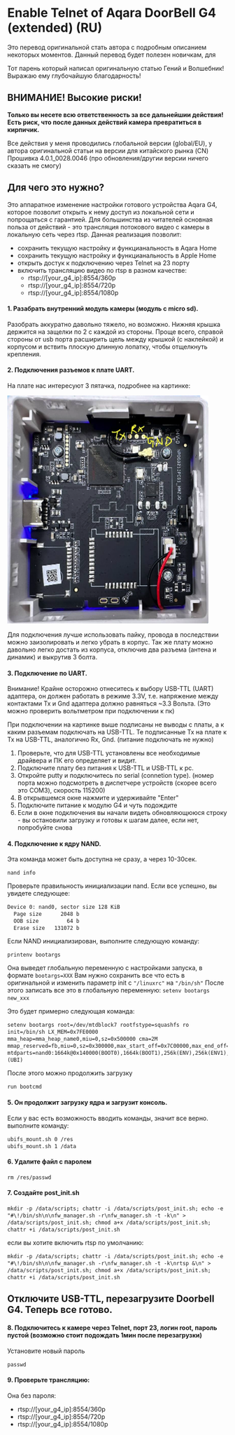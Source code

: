 # Enable Telnet of Aqara DoorBell G4 (extended) (RU)
Это перевод оригинальной стать автора с подробным описанием некоторых моментов.
Данный перевод будет полезен новичкам, для 

Тот парень который написал оригинальную статью Гений и Волшебник! Выражаю ему глубочайшую благодарность!


## ВНИМАНИЕ! Высокие риски!
**Только вы несете всю ответственность за все дальнейшии действия!**
**Есть риск, что после данных действий камера превратиться в кирпичик.**

Все действия у меня проводились глобальной версии (global/EU), у автора оригинальной статьи на версии для китайского рынка (CN)
Прошивка 4.0.1_0028.0046 (про обновления/другии версии ничего сказать не смогу)


## Для чего это нужно?
Это аппаратное изменение настройки готового устройства Aqara G4, которое позволит открыть к нему доступ из локальной сети и попрощаться с гарантией.
Для большинства из читателей основная польза от действий - это трансляция потокового видео с камеры в локальную сеть через rtsp.
Данная реализация позволит:

- сохранить текущую настройку и функцианальность в Aqara Home 
- сохранить текущую настройку и функцианальность в Apple Home 
- открыть достук к подключению через Telnet на 23 порту
- включить трансляцию видео по rtsp в разном качестве:
    - rtsp://[your_g4_ip]:8554/360p
    - rtsp://[your_g4_ip]:8554/720p
    - rtsp://[your_g4_ip]:8554/1080p





#### 1. Разабрать внутренний модуль камеры (модуль c micro sd).
Разобрать аккуратно давольно тяжело, но возможно. Нижняя крышка держится на защелки по 2 с каждой из стороны.
Проще всего, справой стороны от usb порта расширить щель между крышкой (с наклейкой) и корпусом и вствить плоскую длинную лопатку, чтобы отщелкнуть крепления. 

   
#### 2. Подключения разъемов к плате UART.
На плате нас интересуют 3 пятачка, подробнее на картинке:

<img src="/images/g4_uart.png" alt="uart" height="520" width="460">

Для подключения лучше использовать пайку, провода в последствии можно заизолировать и легко убрать в корпус.
Так же плату можно давольно легко достать из корпуса, отключив два разъема (антена и динамик) и выкрутив 3 болта.


#### 3. Подключение по UART.
Внимание! Крайне осторожно отнеситесь к выбору USB-TTL (UART) адаптера, он должен работать в режиме 3.3V, т.е. напряжение между контактами Tx и Gnd адаптера должно равняться ~3.3 Вольта. (Это можно проверить вольтметром при подключении к пк)

При подключении на картинке выше подписаны не выводы с платы, а к каким разъемам подключать на USB-TTL. Те подписанные Tx на плате к Tx на USB-TTL, аналогично Rx, Gnd. (питание подключать не нужно)
    
1. Проверьте, что для USB-TTL установлены все необходимые драйвера и ПК его определяет и видит.
2. Подключите плату без питания к USB-TTL и USB-TTL к pc. 
3. Откройте putty и подключитесь по serial (connetion type). (номер порта можно подсмотреть в диспетчере устройств (скорее всего это COM3), скорость 115200)
4. В открывшемся окне нажмите и удерживайте "Enter"
5. Подключите питание к модулю G4 и чуть подождите
6. Если в окне подключения вы начали видеть обновляющююся строку - вы остановили загрузку и готовы к шагам далее, если нет, попробуйте снова


#### 4. Подключение к ядру NAND.
Эта команда может быть доступна не сразу, а через 10-30сек.
```
nand info
```
Проверьте правильность инициализации nand. Если все успешно, вы увидете следующее:
```
Device 0: nand0, sector size 128 KiB
  Page size      2048 b
  OOB size         64 b
  Erase size   131072 b
```
Если NAND инициализирован, выполните следующую команду:
```
printenv bootargs
```
   Она выведет глобальную переменную с настройками запуска, в формате ``bootargs=XXX``
   Вам нужно сохранить все что есть в оригинальной и изменить параметр init с ``"/linuxrc"`` на ``"/bin/sh"``
   После этого записать все это в глобальную переменную: ``setenv bootargs new_xxx``
   
   Это будет примерно следующая команда:
```
setenv bootargs root=/dev/mtdblock7 rootfstype=squashfs ro init=/bin/sh LX_MEM=0x7FE0000 mma_heap=mma_heap_name0,miu=0,sz=0x500000 cma=2M mmap_reserved=fb,miu=0,sz=0x300000,max_start_off=0x7C00000,max_end_off=0x7F00000 mtdparts=nand0:1664k@0x140000(BOOT0),1664k(BOOT1),256k(ENV),256k(ENV1),128k(KEY_CUST),5m(KERNEL),5m(KERNEL_BAK),16m(rootfs),16m(rootfs_bak),1m(factory),20m(RES),-(UBI)
```
   После этого можно продолжить загрузку
```
run bootcmd
```
#### 5. Он продолжит загрузку ядра и загрузит консоль.
Если у вас есть возможность вводить команды, значит все верно. выполните команду:
```
ubifs_mount.sh 0 /res
ubifs_mount.sh 1 /data
```
#### 6. Удалите файл с паролем
```
rm /res/passwd
```
#### 7. Создайте post_init.sh
```
mkdir -p /data/scripts; chattr -i /data/scripts/post_init.sh; echo -e "#\!/bin/sh\n\nfw_manager.sh -r\nfw_manager.sh -t -k\n" > /data/scripts/post_init.sh; chmod a+x /data/scripts/post_init.sh; chattr +i /data/scripts/post_init.sh
```
   если вы хотите включить rtsp по умолчанию:
```
mkdir -p /data/scripts; chattr -i /data/scripts/post_init.sh; echo -e "#\!/bin/sh\n\nfw_manager.sh -r\nfw_manager.sh -t -k\nrtsp &\n" > /data/scripts/post_init.sh; chmod a+x /data/scripts/post_init.sh; chattr +i /data/scripts/post_init.sh
```

Отключите USB-TTL, перезагрузите Doorbell G4. Теперь все готово.
---

#### 8. Подключитесь к камере через Telnet, порт 23, логин root, пароль пустой (возможно стоит подождать 1мин после перезагрузки)
Установите новый пароль 
```
passwd
```
#### 9. Проверьте трансляцию:
Она без пароля:
- rtsp://[your_g4_ip]:8554/360p
- rtsp://[your_g4_ip]:8554/720p
- rtsp://[your_g4_ip]:8554/1080p

